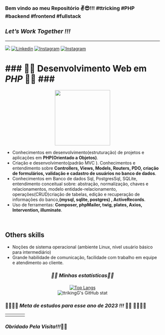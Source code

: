 ### Bem vindo ao meu Repositório ✌️😎!!! #ttricking #PHP #backend #frontend #fullstack
### <i><h3>Let’s Work Together !!!</h3></i>
<hr>

[![](https://github.com/ttrikingG/imageProfile/blob/main/ttrickingLOGOmaneki3.png)](https://ttricking.com/)
[![Linkedin](https://img.shields.io/badge/LinkedIn-0077B5?style=for-the-badge&logo=linkedin&logoColor=white)](www.linkedin.com/in/hailtom-g-dias-66909a265)
[![Instagram](https://img.shields.io/badge/Instagram-E4405F?style=for-the-badge&logo=instagram&logoColor=white)](https://www.instagram.com/ttricking.g/)
[![Instagram](https://img.shields.io/badge/Discord-7289DA?style=for-the-badge&logo=discord&logoColor=white)]()

### <h1>### 🐘🐘 Desenvolvimento Web em <i>PHP</i> 🐘🐘 ###</h1>

<div align="center">
     <img width="180px" src="https://github.com/ttrikingG/imageProfile/blob/main/phpElephant.png" alt="">
</div>

<div>
    <ul>
    <li>Conhecimentos em desenvolvimento(estruturação) de projetos e aplicações em <strong><b>PHP(Orientado a Objetos)</b></strong>.</li>
    <li>Criação e desenvolvimento(padrão MVC ). Conhecimentos e entendimento sobre <strong>Controllers, Views, Models, Routers, PDO, criação de formulários, validação e cadastro de usuários no banco de dados</strong>.</li>
    <li>Conhecimentos em </b></strong>Banco de dados Sql, PostgresSql, SQLite</b></strong>, entendimento conceitual sobre: abstração, normalização, chaves e relacionamentos, modelo entidade-relacionamento, operações(CRUD)criação de tabelas, edição e recuperação de informações do banco,<strong><b>(mysql, sqlite, postgres)</b> , ActiveRecords</strong>.</li>
     <li>Uso de ferramentas: <strong>Composer, phpMailer, twig, plates, Axios, Intervention, illuminate</strong>.</li>
    </ul>
</div>
        
</div>
  <ul>
      <img src="" alt=""><img align="center" src="https://img.shields.io/badge/Ubuntu-E95420?style=for-the-badge&logo=ubuntu&logoColor=white" alt="">
      <img align="center" src="https://img.shields.io/badge/Linux-FCC624?style=for-the-badge&logo=linux&logoColor=black" alt="">
      <img align="center" src="https://img.shields.io/badge/HTML5-E34F26?style=for-the-badge&logo=html5&logoColor=white" alt="">
      <img align="center" src="https://img.shields.io/badge/CSS3-1572B6?style=for-the-badge&logo=css3&logoColor=white" alt="">
      <img align="center" src="https://img.shields.io/badge/JavaScript-F7DF1E?style=for-the-badge&logo=javascript&logoColor=black" alt="">
      <img align="center" src="https://img.shields.io/badge/PHP-777BB4?style=for-the-badge&logo=php&logoColor=white" alt="">
      <img align="center" src="https://img.shields.io/badge/Laravel-FF2D20?style=for-the-badge&logo=laravel&logoColor=white" alt="">
      <img align="center" src="https://img.shields.io/badge/Babel-F9DC3e?style=for-the-badge&logo=babel&logoColor=black" alt="">
      <img align="center" src="https://img.shields.io/badge/NPM-%23CB3837.svg?style=for-the-badge&logo=npm&logoColor=white" alt="">
      <img align="center" src="https://img.shields.io/badge/jQuery-0769AD?style=for-the-badge&logo=jquery&logoColor=white" alt="">
      <img align="center" src="https://img.shields.io/badge/PostgreSQL-316192?style=for-the-badge&logo=postgresql&logoColor=white" alt="">
      <img align="center" src="https://img.shields.io/badge/SQLite-07405E?style=for-the-badge&logo=sqlite&logoColor=white" alt="">
      <img align="center" src="https://img.shields.io/badge/MySQL-005C84?style=for-the-badge&logo=mysql&logoColor=white" alt="">
      <img align="center" src="https://img.shields.io/badge/Bootstrap-563D7C?style=for-the-badge&logo=bootstrap&logoColor=white" alt="">
      <img align="center"src="https://img.shields.io/badge/Tailwind_CSS-38B2AC?style=for-the-badge&logo=tailwind-css&logoColor=white" alt="">
      <img align="center" src="https://img.shields.io/badge/docker-%230db7ed.svg?style=for-the-badge&logo=docker&logoColor=white" alt="">
  </ul>
<div>

<div>
    <h2>Others skills</h2>
    <ul>
        <li>Noções de sistema operacional (ambiente Linux, nível usuário básico para intermediário)</li>
        <li>Grande habilidade de comunicação, facilidade com trabalho em equipe e atendimento ao cliente.</li>
    </ul>
</div>

<div align="center">
     
 ### <i><h4>🚀🚀 Minhas estatísticas🚀🚀</h4></i>
     
[![Top Langs](https://github-readme-stats.vercel.app/api/top-langs/?username=anuraghazra&layout=donut)](https://github.com/anuraghazra/github-readme-stats)<br>
![ttrikingG's GitHub stat](https://github-readme-stats.vercel.app/api?username=ttrikingG&show_icons=true&theme=radical)<br>
     
</div>


### <h3>🚀🚀🚀🚀<i> Meta de estudos para esse ano de 2023 !!!</i> 💪🤨 🚀🚀🚀🚀</h3>

<table>
    <tr>
        <td><img src="https://github.com/ttrikingG/imageProfile/blob/main/Docker.png" alt=""></td>
        <td><img src="https://github.com/ttrikingG/imageProfile/blob/main/Laravel.png" alt=""></td>
        <td><img src="https://github.com/ttrikingG/imageProfile/blob/main/VueJs.png" alt=""></td>
        <td><img src="https://github.com/ttrikingG/imageProfile/blob/main/slimFrameWork.png" alt=""> </td>
    </tr>
</table>


### <h3><i> Obridado Pela Visita!!!</i>👊😎</h3>
